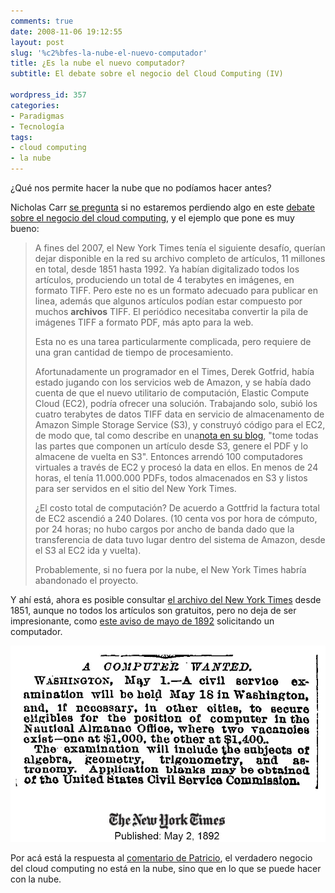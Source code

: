 ```yaml
---
comments: true
date: 2008-11-06 19:12:55
layout: post
slug: '%c2%bfes-la-nube-el-nuevo-computador'
title: ¿Es la nube el nuevo computador?
subtitle: El debate sobre el negocio del Cloud Computing (IV)

wordpress_id: 357
categories:
- Paradigmas
- Tecnología
tags:
- cloud computing
- la nube
---
```


¿Qué nos permite hacer la nube que no podíamos hacer antes?

Nicholas Carr [se pregunta](http://www.roughtype.com/archives/2008/11/the_new_economi.php) si no estaremos perdiendo algo en este [debate sobre el negocio del cloud computing](/2008/10/el_debate_sobre_negocio_del_cloud_comput.html), y el ejemplo que pone es muy bueno:

> A fines del 2007, el New York Times tenía el siguiente desafío, querían dejar disponible en la red su archivo completo de artículos, 11 millones en total, desde 1851 hasta 1992. Ya habían digitalizado todos los artículos, produciendo un total de 4 terabytes en imágenes, en formato TIFF. Pero este no es un formato adecuado para publicar en linea, además que algunos artículos podían estar compuesto por muchos **archivos** TIFF. El periódico necesitaba convertir la pila de imágenes TIFF a formato PDF, más apto para la web.
> 
> Esta no es una tarea particularmente complicada, pero requiere de una gran cantidad de tiempo de procesamiento.
> 
> Afortunadamente un programador en el Times, Derek Gotfrid, había estado jugando con los servicios web de Amazon, y se había dado cuenta de que el nuevo utilitario de computación, Elastic Compute Cloud (EC2), podría ofrecer una solución. Trabajando solo, subió los cuatro terabytes de datos TIFF data en servicio de almacenamento de Amazon Simple Storage Service (S3), y construyó código para el EC2, de modo que, tal como describe en una[nota en su blog](http://open.blogs.nytimes.com/2007/11/01/self-service-prorated-super-computing-fun/), "tome todas las partes que componen un artículo desde S3, genere el PDF y lo almacene de vuelta en S3". Entonces arrendó 100 computadores virtuales a través de EC2 y procesó la data en ellos. En menos de 24 horas, el tenía 11.000.000 PDFs, todos almacenados en S3 y listos para ser servidos en el sitio del New York Times.
> 
> ¿El costo total de computación? De acuerdo a Gottfrid la factura total de EC2 ascendió a 240 Dolares. (10 centa vos por hora de cómputo, por 24 horas; no hubo cargos por ancho de banda dado que la transferencia de data tuvo lugar dentro del sistema de Amazon, desde el S3 al EC2 ida y vuelta).
>
> Probablemente, si no fuera por la nube, el New York Times habría abandonado el proyecto.


Y ahí está, ahora es posible consultar [el archivo del New York Times](http://spiderbites.nytimes.com/) desde 1851, aunque no todos los artículos son gratuitos, pero no deja de ser impresionante, como [este aviso de mayo de 1892](http://query.nytimes.com/mem/archive-free/pdf?_r=1&res=9F07E0D81438E233A25751C0A9639C94639ED7CF) solicitando un computador.


![](acomputerwanted.jpg)


Por acá está la respuesta al [comentario de Patricio](/2008/11/web_20_y_cloud_computing.html#comments), el verdadero negocio del cloud computing no está en la nube, sino que en lo que se puede hacer con la nube.
